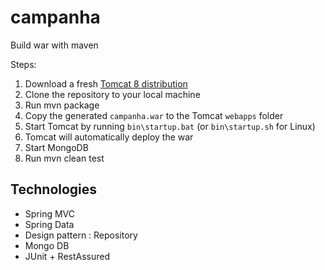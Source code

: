 # campanha
Build war with maven 

Steps:

1. Download a fresh [Tomcat 8 distribution](https://tomcat.apache.org/download-80.cgi)
2. Clone the repository to your local machine
3. Run mvn package
4. Copy the generated `campanha.war` to the Tomcat `webapps` folder
5. Start Tomcat by running `bin\startup.bat` (or `bin\startup.sh` for Linux)
6. Tomcat will automatically deploy the war
7. Start MongoDB
8. Run mvn clean test

## Technologies

- Spring MVC
- Spring Data
- Design pattern : Repository
- Mongo DB
- JUnit + RestAssured 
